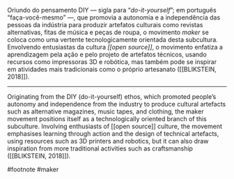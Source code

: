 Oriundo do pensamento DIY — sigla para “_do-it-yourself_”; em português “faça-você-mesmo” —, que promovia a autonomia e a independência das pessoas da indústria para produzir artefatos culturais como revistas alternativas, fitas de música e peças de roupa, o movimento _maker_ se coloca como uma vertente tecnologicamente orientada desta subcultura. Envolvendo entusiastas da cultura _[[open source]]_, o movimento enfatiza a aprendizagem pela ação e pelo projeto de artefatos técnicos, usando recursos como impressoras 3D e robótica, mas também pode se inspirar em atividades mais tradicionais como o próprio artesanato ([[BLIKSTEIN, 2018]]).

---
Originating from the DIY (do-it-yourself) ethos, which promoted people’s autonomy and independence from the industry to produce cultural artefacts such as alternative magazines, music tapes, and clothing, the maker movement positions itself as a technologically oriented branch of this subculture. Involving enthusiasts of [[open source]] culture, the movement emphasises learning through action and the design of technical artefacts, using resources such as 3D printers and robotics, but it can also draw inspiration from more traditional activities such as craftsmanship ([[BLIKSTEIN, 2018]]).

#footnote #maker 